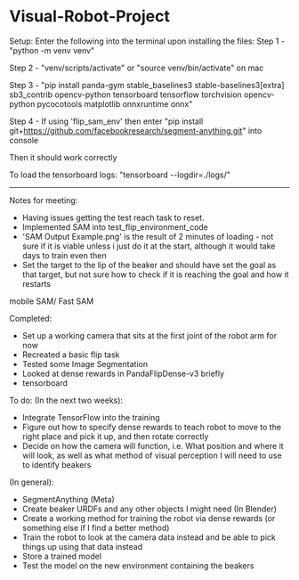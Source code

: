 # Visual-Robot-Project

Setup:
Enter the following into the terminal upon installing the files:
Step 1 - "python -m venv venv"

Step 2 - "venv/scripts/activate" or "source venv/bin/activate" on mac

Step 3 - "pip install panda-gym stable_baselines3 stable-baselines3[extra] sb3_contrib opencv-python tensorboard tensorflow torchvision opencv-python pycocotools matplotlib onnxruntime onnx"

Step 4 - If using 'flip_sam_env' then enter "pip install git+https://github.com/facebookresearch/segment-anything.git" into console

Then it should work correctly

To load the tensorboard logs: "tensorboard --logdir=./logs/"

------------------------------------------------------------------

Notes for meeting:

- Having issues getting the test reach task to reset.
- Implemented SAM into test_flip_environment_code
- 'SAM Output Example.png' is the result of 2 minutes of loading - not sure if it is viable unless i just do it at the start, although it would take days to train even then
- Set the target to the lip of the beaker and should have set the goal as that target, but not sure how to check if it is reaching the goal and how it restarts


mobile SAM/ Fast SAM


Completed:
- Set up a working camera that sits at the first joint of the robot arm for now
- Recreated a basic flip task
- Tested some Image Segmentation
- Looked at dense rewards in PandaFlipDense-v3 briefly
- tensorboard

To do:
(In the next two weeks):
- Integrate TensorFlow into the training
- Figure out how to specify dense rewards to teach robot to move to the right place and pick it up, and then rotate correctly
- Decide on how the camera will function, i.e. What position and where it will look, as well as what method of visual perception I will need to use to identify beakers

(In general):
- SegmentAnything (Meta)
- Create beaker URDFs and any other objects I might need (In Blender)
- Create a working method for training the robot via dense rewards (or something else if I find a better method)
- Train the robot to look at the camera data instead and be able to pick things up using that data instead
- Store a trained model
- Test the model on the new environment containing the beakers
